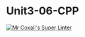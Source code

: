 # Unit3-06-CPP
[![Mr Coxall's Super Linter](https://github.com/ICS3U-C-Programming-LilyC/Unit3-06-CPP/workflows/Mr%20Coxall's%20Super%20Linter/badge.svg)](https://github.com/ICS3U-C-Programming-LilyC/Unit3-06-CPP/actions/)
